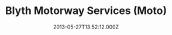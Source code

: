 ---
date: 2013-05-27T13:52:12.000Z
title: Blyth Motorway Services (Moto)
latitude: 53.387487278245686
longitude: -1.0609589806408621
category: checkin
---